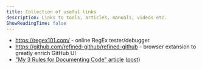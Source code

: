 ```yaml
---
title: Collection of useful links
description: Links to tools, articles, manuals, videos etc.
ShowReadingTime: false
---
```


- https://regex101.com/ - online RegEx tester/debugger
- https://github.com/refined-github/refined-github - browser extansion to greatly enrich GitHub UI
- ["My 3 Rules for Documenting Code" article](https://dev.to/wraith/my-3-rules-for-documenting-code-2f54)
  ([post](../posts/03-documenting-code))
